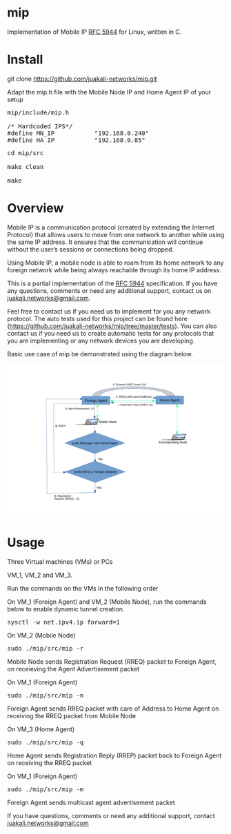 # mip

Implementation of Mobile IP [RFC 5944](https://datatracker.ietf.org/doc/html/rfc5944) for Linux, written in C.

# Install
git clone https://github.com/juakali-networks/mip.git

Adapt the mip.h file with the Mobile Node IP and Home Agent IP of your setup

<pre>mip/include/mip.h
  
/* Hardcoded IPS*/
#define MN_IP           "192.168.0.240"  
#define HA_IP           "192.168.0.85"
</pre>

<pre>cd mip/src

make clean

make</pre>

# Overview
Mobile IP is a communication protocol (created by extending the Internet Protocol) that allows users to move from one network to another while using the same IP address. It ensures that the communication will continue without the user’s sessions or connections being dropped. 

Using Mobile IP, a mobile node is able to roam from its home network to any foreign network while being always reachable through its home IP address.


This is a partial implementation of the [RFC 5944](https://datatracker.ietf.org/doc/html/rfc5944) specification. If you have any questions, comments or need any additional support, contact us on juakali.networks@gmail.com. 

Feel free to contact us if you need us to implement for you any network protocol. The auto tests used for this project can be found here (https://github.com/juakali-networks/mip/tree/master/tests). You can also contact us if you need us to create automatic tests for any protocols that you are implementing or any network devices you are developing. 


Basic use case of mip be demonstrated using the diagram below.

![Basic use case](https://github.com/juakali-networks/mip/blob/master/doc/drawing.png)


# Usage
Three Virtual machines (VMs) or PCs

VM_1, VM_2 and VM_3.

Run the commands on the VMs in the following order

On VM_1 (Foreign Agent) and VM_2 (Mobile Node), run the commands below to enable dynamic tunnel creation.

<pre>sysctl -w net.ipv4.ip_forward=1</pre>



On VM_2 (Mobile Node)

<pre>sudo ./mip/src/mip -r </pre>

Mobile Node sends Registration Request (RREQ) packet to Foreign Agent, on receieving the Agent Advertisement packet

On VM_1 (Foreign Agent)

<pre>sudo ./mip/src/mip -n </pre>

Foreign Agent sends RREQ packet with care of Address to Home Agent on receiving the RREQ packet from Mobile Node

On VM_3 (Home Agent)

<pre>sudo ./mip/src/mip -q </pre>

Home Agent sends Registration Reply (RREP) packet back to Foreign Agent on receiving the RREQ packet

On VM_1 (Foreign Agent)

<pre>sudo ./mip/src/mip -m </pre>

Foreign Agent sends multicast agent advertisement packet


If you have questions, comments or need any additional support, contact juakali.networks@gmail.com


